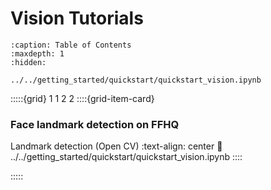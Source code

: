 # Vision Tutorials
```{toctree}
:caption: Table of Contents
:maxdepth: 1
:hidden:

../../getting_started/quickstart/quickstart_vision.ipynb

```
:::::{grid} 1 1 2 2
::::{grid-item-card} <h3> Face landmark detection on FFHQ </h3> Landmark detection (Open CV)
:text-align: center
:link: ../../getting_started/quickstart/quickstart_vision.ipynb
::::


:::::
